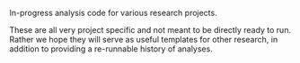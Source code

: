 In-progress analysis code for various research projects.

These are all very project specific and not meant to be directly ready to run.
Rather we hope they will serve as useful templates for other research, in
addition to providing a re-runnable history of analyses.
